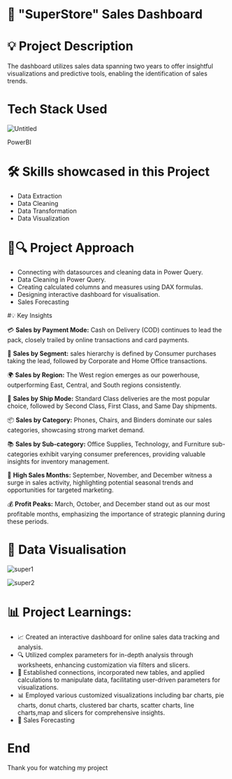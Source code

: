 # 🚚 "SuperStore" Sales Dashboard

# 💡 Project Description

The dashboard utilizes sales data spanning two years to offer insightful visualizations and predictive tools, enabling the identification of sales trends.

# Tech Stack Used

![Untitled](https://github.com/harshitgahlaut/Madhav_E_Commerce_Sales_Dashboard_PowerBI/assets/142779836/cebb1251-93c5-46b3-8d9c-4957e1d844cf)

PowerBI

# 🛠️ Skills showcased in this Project

- Data Extraction
- Data Cleaning
- Data Transformation
- Data Visualization


# 📅🔍 Project Approach

- Connecting with datasources and cleaning data in Power Query.
- Data Cleaning in Power Query.
- Creating calculated columns and measures using DAX formulas.
- Designing interactive dashboard for visualisation.
- Sales Forecasting

#💡 Key Insights

💳 **Sales by Payment Mode:** Cash on Delivery (COD) continues to lead the pack, closely trailed by online transactions and card payments.

🏢 **Sales by Segment:** sales hierarchy is defined by Consumer purchases taking the lead, followed by Corporate and Home Office transactions.

🌍 **Sales by Region:** The West region emerges as our powerhouse, outperforming East, Central, and South regions consistently.

🚚 **Sales by Ship Mode:** Standard Class deliveries are the most popular choice, followed by Second Class, First Class, and Same Day shipments.

📦 **Sales by Category:** Phones, Chairs, and Binders dominate our sales categories, showcasing strong market demand.

📚 **Sales by Sub-category:** Office Supplies, Technology, and Furniture sub-categories exhibit varying consumer preferences, providing valuable insights for inventory management.

📆 **High Sales Months:** September, November, and December witness a surge in sales activity, highlighting potential seasonal trends and opportunities for targeted marketing.

💰 **Profit Peaks:** March, October, and December stand out as our most profitable months, emphasizing the importance of strategic planning during these periods.

# 📸 Data Visualisation

![super1](https://github.com/harshitgahlaut/SuperStore_Sales_Dashboard_PowerBI/assets/142779836/1e33a282-7e92-4fe4-9b21-b71ab1bf7f3d)

![super2](https://github.com/harshitgahlaut/SuperStore_Sales_Dashboard_PowerBI/assets/142779836/9bec9761-6b89-4772-ba61-40ad5180346f)

# 📊 **Project Learnings:**
- 📈 Created an interactive dashboard for online sales data tracking and analysis.
- 🔍 Utilized complex parameters for in-depth analysis through worksheets, enhancing customization via filters and slicers.
- 🔄 Established connections, incorporated new tables, and applied calculations to manipulate data, facilitating user-driven parameters for visualizations.
- 📊 Employed various customized visualizations including bar charts, pie charts, donut charts, clustered bar charts, scatter charts, line charts,map and slicers for comprehensive insights.
- 🎯 Sales Forecasting

# End
Thank you for watching my project



